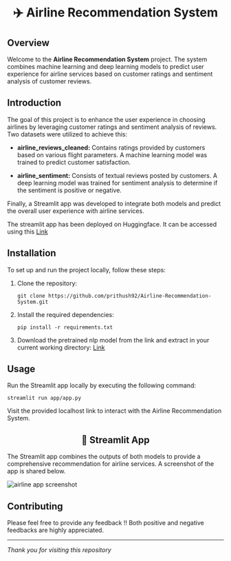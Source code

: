 <h1 align="center"> ✈️ Airline Recommendation System </h1>

## Overview

Welcome to the **Airline Recommendation System** project. The system combines machine learning and deep learning models to predict user experience for airline services based on customer ratings and sentiment analysis of customer reviews.

## Introduction

The goal of this project is to enhance the user experience in choosing airlines by leveraging customer ratings and sentiment analysis of reviews. Two datasets were utilized to achieve this:

- **airline_reviews_cleaned:** Contains ratings provided by customers based on various flight parameters. A machine learning model was trained to predict customer satisfaction.

- **airline_sentiment:** Consists of textual reviews posted by customers. A deep learning model was trained for sentiment analysis to determine if the sentiment is positive or negative.

Finally, a Streamlit app was developed to integrate both models and predict the overall user experience with airline services.

The streamlit app has been deployed on Huggingface. It can be accessed using this <a href="https://huggingface.co/spaces/prithush/AeroAdvisor">Link</a>

## Installation

To set up and run the project locally, follow these steps:

1. Clone the repository:

    ```
    git clone https://github.com/prithush92/Airline-Recommendation-System.git
    ```

2. Install the required dependencies:

    ```
    pip install -r requirements.txt
    ```
3. Download the pretrained nlp model from the link and extract in your current working directory: <a href="https://drive.google.com/file/d/1MprHXoAlVVEL5CJ8G_McujoXdT5iUDJv/view?usp=sharing">Link</a>
## Usage

Run the Streamlit app locally by executing the following command:

```
streamlit run app/app.py
```

Visit the provided localhost link to interact with the Airline Recommendation System.

<h2 align="center"> 💺 Streamlit App</h2>

The Streamlit app combines the outputs of both models to provide a comprehensive recommendation for airline services. A screenshot of the app is shared below.

![airline app screenshot](https://github.com/prithush92/Airline-Recommendation-System/assets/126896351/2cb54f3a-6750-4074-a56c-a3342d294f3f)


## Contributing

Please feel free to provide any feedback !! Both positive and negative feedbacks are highly appreciated.

<hr>

*Thank you for visiting this repository*
